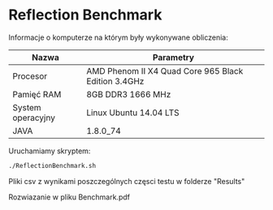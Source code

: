 # Reflection Benchmark

Informacje o komputerze na którym były wykonywane obliczenia:

|     Nazwa     |   Parametry   |
| ------------- | ------------- |
| Procesor  | AMD Phenom II X4 Quad Core 965 Black Edition 3.4GHz  |
| Pamięć RAM  | 8GB DDR3 1666 MHz  |
| System operacyjny  | Linux Ubuntu 14.04 LTS |
| JAVA | 1.8.0_74 |


Uruchamiamy skryptem: 

```bash
./ReflectionBenchmark.sh
```

Pliki csv z wynikami poszczególnych częsci testu w folderze "Results"

Rozwiazanie w pliku Benchmark.pdf
